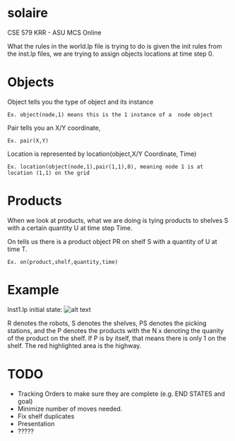 # solaire
CSE 579 KRR - ASU MCS Online

What the rules in the world.lp file is trying to do is given the init rules from the inst.lp files, we are trying to assign objects locations at time step 0.

# Objects

Object tells you the type of object and its instance 

```Ex. object(node,1) means this is the 1 instance of a  node object```

Pair tells you an X/Y coordinate,

```Ex. pair(X,Y)```

Location is represented by location(object,X/Y Coordinate, Time)

```Ex. location(object(node,1),pair(1,1),0), meaning node 1 is at location (1,1) on the grid```

# Products
When we look at products, what we are doing is tying products to shelves S with a certain quantity U at time step Time. 

On tells us there is a product object PR on shelf S with a quantity of U at time T.

```Ex. on(product,shelf,quantity,time)```

# Example
Inst1.lp initial state:
![alt text](https://github.com/mcalcote/solaire/blob/master/inst1.PNG)

R denotes the robots, S denotes the shelves, PS denotes the picking stations, and the P denotes the products with the N x denoting the quanity of the product on the shelf. If P is by itself, that means there is only 1 on the shelf. The red highlighted area is the highway.

# TODO
- Tracking Orders to make sure they are complete (e.g. END STATES and goal)
- Minimize number of moves needed.
- Fix shelf duplicates
- Presentation
- ?????

